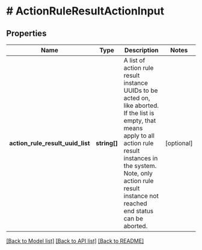 # # ActionRuleResultActionInput

## Properties

Name | Type | Description | Notes
------------ | ------------- | ------------- | -------------
**action_rule_result_uuid_list** | **string[]** | A list of action rule result instance UUIDs to be acted on, like aborted.  If the list is empty, that means apply to all action rule result instances in the system.  Note, only action rule result instance not reached end status can be aborted. | [optional]

[[Back to Model list]](../../README.md#models) [[Back to API list]](../../README.md#endpoints) [[Back to README]](../../README.md)
